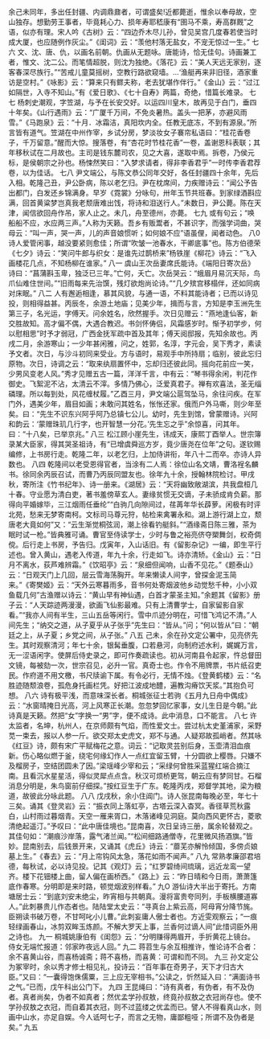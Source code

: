 <!-- { "loadSidebar": true } -->
余己未同年，多出任封疆、内调鼎鼐者，可谓盛矣!近都薨逝，惟余以奉母故，空山独存。想勤劳王事者，毕竟耗心力、损年寿耶嵇康有“圉马不乘，寿高群厩”之语，似亦有理。宋人吟《古树》云：“四边乔木尽儿孙，曾见吴宫几度春若使当时成大厦，也应随例作灰尘。”《闺词》云：“羡他村落无盐女，不宠无惊过一生。”
七六
文、沈、唐、仇，以画名前朝。仇画从无题咏。唐能诗，恰无佳句。诗画兼工者，惟文、沈二公。而笔情超脱，则沈为独绝。《落花》云：“美人天远无家别，逐客春深尽族行。”“苦戒儿童莫摇树，空教行路欲窥墙。…‘渔艇再来非旧径，酒家重访是空村。”《咏影》云：“算来只有鳏夫称，老去犹堪作伴行。”《金山》云：“过江如隔世，入寺不知山。”有《爱日歌》、《七十自寿》两篇，奇绝，惜篇长难录。
七七
杨刺史潮观，字笠湖，与予在长安交好。以运四川皇木，故再见于白门，垂四十年矣。《山行遇雨》云：“广厦千万间，不免炎暑热。盖头一把茅，亦避风雨雪。”《马跑泉》云：“十月．冰霜洁，真阳坎内全。任教无底冻，不到有源泉。”所言皆有道气。笠湖在中州作宰，乡试分房，梦淡妆女子褰帘私语曰：“桂花香卷子，千万留意。”醒而大惊。搜落卷，有“杏花时节桂花香”一卷，盖谢恩科表联；其年移秋试在二月故也。主司是钱东麓司农，见之大喜，遂取中焉。拆卷，乃侯元标，是侯朝宗之孙也。杨悚然笑曰：“入梦求请者，得非李香君乎”一时传李香君荐卷，以为佳话。
七八
尹文端公，与陈文恭公同年交好，各任封疆四十余年，先后入相。乾隆己丑，尹公卧病，陈以老乞归。尹在枕席间，力疾赠诗云：“闻公予告出都门，白发还乡锦满身。早岁《霓裳》分咏句，卅年玉节共班春。到家绿酒斟应满，回首黄粱梦岂真我老颓唐难出饯，将诗和泪送行人。”未数日，尹公薨。陈在天津，闻信欲回舟作吊，家人止之。未几，舟至德州，亦薨。
七九
或有句云；“唤船船不应，水应两三声。”人称为天籁。吾乡有贩鬻者，不甚识字，而强学词曲，哭母云：“叫一声，哭一声，儿的声音娘惯听；如何娘不应”语虽俚，闻者动色。
八0
诗人爱管闲事，越没要紧则愈佳；所谓“吹皱一池春水，干卿底事”也。陈方伯德荣《七夕》诗云：“笑问牛郎与织女：是谁先过鹊桥来”杨铁崖《柳花》诗云：“飞入画楼花几点，不知杨柳在谁家。”
八一
虞山王次岳妻席氏能诗。《端阳日寄次岳》诗曰：“菖蒲斟玉卑，独泛已三年。”亡何，夭亡。次岳哭云：“蛾眉月易沉天际，鸟爪仙难住世间。”“旧雨每来先治馔，残灯欲炮尚论诗。”“几夕殡宫移榻伴，还如同病对床眠。”
八二
人有邂逅相逢，慕其风貌，与通一语，不料其能诗者；已而以诗见投，则相得益甚。丙辰冬，余游土地庙；见美少年，揖而与言，方知是李玉洲先生第三子，名光运，字傅天。问余姓名，欣然握手。次日见赠云：“燕地逢仙客，新交胜故知。高才偏不偶，大遇合教迟。书剑怀俦侣，风霜感岁时。惭予初学步，何以慰相思”时予才弱冠，广西金抚军疏中首及其年；傅天阅邸报，先知余故也。丙戌二月，余游寒山；一少年甚闲雅，问之，姓郭，名淳，字元会，吴下秀才，素读予文者。次日，与沙斗初同来受业。方与语时，易观手中所持扇；临别，彼此忘归原物。次日，诗调之云：“取来纨扇置怀中，忘却归还彼此同。摇向花前应一笑，少男风变老人风。”秀才见赠五古一篇，洋洋千言，中有云：“琴书得余闲，判花作御史。飞絮泥不沾，太清云不滓。多情乃佛心，泛爱真君子。禅有欢喜法，圣无缁磷理。所以每到处，风花缠杖履。”乙酉三月，尹文端公扈驾坠马，余往问疾。在军门外，遇美少年，眉目如画；未敢问其姓名，怅怅还家。俄而户外马嘶，则少年至矣。曰：“先生不识东兴阿乎阿乃总镇七公儿。幼时，先生到馆，曾蒙赠诗。兴阿和韵云：‘蒙赠珠玑几行字，也开智慧一分花。’先生忘之乎”余惊喜，问其年。曰：“十八矣，已举京兆。”
八三
松江顾小崖先生，讳成天，康熙丁酉举人。世宗簿录某大臣家，得其哭圣祖诗，有“已增虞舜巡方岁，竟少唐尧在位年”之句。遂钦赐编修，上书房行走。乾隆二年，以老乞归，上加侍讲衔，年八十二而卒。亦诗人异数也。
八四
乾隆间以老受恩得官者，当涂有二人焉：徐位山名文靖，曹洛裎名麟书。徐同余丙辰召试，而曹乃丙辰同盟友也。徐年九十余，授翰林院检讨。甲戌秋，寄所注《竹书纪年》、诗一册来。《湖居》云：“天将幽致敞湖滨，共我盘桓几十春。守业愿为清白吏，著书羞傍草玄人。妻缘贫惯无交谪，子未骄成肯负薪。那得向平婚嫁毕，三江烟雨任垂纶”“白驹几向隙间过，荏苒年华长薜萝。闲极有时评北苑，愁来无梦寄南柯。文标司马尊元狩，帖检来禽署永和。湖上游行湖上立，颓唐老大竟如何”又：“云生渐觉桐弦润，潮上徐看钓艇斜。”“酒缘斋日陈三雅，茶为眠时试一枪。”皆典雅可诵。曹官至侍读学士，少时与鲁之裕亮侪夺槊舞剑，权奇倜傥。后行走上书房，予告归。戊寅年，入山话旧。有《留影杂记》一编，即生平行述也。曾入黄山，遇老入传道，年九十余，行走如飞。诗亦清矫。《金山》云：“日月不离水，荻芦难辨霜。”《饮昭亭》云：“泉细但闻响，山香不见花。”《题泰山》云：“日观天门上几回，层云雪海荡胸开。年来懒读人间字，曾探金泥玉简来。”《寄樊姬》云：“天外云寒暮雨多，音书何处寄烟波他乡动觉愁千种，小小双鱼载几何”古渔赠以诗云：“黄山早有神仙遇，白首才蒙圣主知。”余题其《留影》册子云：“人天踪迹两漫漫，欲画飞仙影最难。只有上清曹学士，自家留影自家看。”“我亦人间有半生，三山五岳等闲行。雪中爪迹分明在，可惜飞鸿记不清。”人间先生；“纳交之道，从子夏乎从子张乎”先生曰：“皆从。”问；“何以皆从”曰：“朝廷之上，从子夏；乡党之间，从子张。”
八五
己未，余在孙文定公署中，见亮侪先生。其时观察清河；年七十余，银髯垂腹，口若悬河，向制府述水利，娓娓万言，无一涩语闲字。使屏后侍史录之，即可作奏疏读也。初从河南县令起家，忤总督田文镜，每被劾一次，世宗召见，必升一官。真奇士也。作令不用牌票，书片纸召吏民。作府道不用文檄，书尺牍谕下属。有令必行，无情不烛。《登黄鹤楼》云：“名胜迹随颓浪卷，孤危身托画栏凭。好把江波成地醴，遍教沟瘠饮天浆。”其抱负可想。
八六
诗有极平浅，而意味深长者。桐城张征士若驹《五月九日舟中偶成》云：“水窗晴掩日光高，河上风寒正长潮。忽忽梦回忆家事，女儿生日是今朝。”此诗真是天籁。然把“女”字换一“男”字，便不成诗。此中消息，口不能言。
八七
许太监者，名坤，杭州人，在京师颇有气焰，而性爱文士。尝过杭太史堇浦家，采野苋一束去，报以人参一斤。欲交郑太史虎文，郑不与通。人疑郑故孤峭者。然其咏《红豆》诗，颇有宋广平赋梅花之意。词云：“记取灵芸别后身，玉壶清泪血痕新。伤心略似燃于釜，绕宅何缘幻作人一点红宜留玉臂，十分圆欲上樱唇。只嫌不及榴房子，空结团圆未了因。”梁瑶峰少宰和云；“采绿何曾胜采蓝猩红端合摘江南。且看沉水星星活，得似灵犀点点含。秋汉可烦桥更驾，朝云应有梦同甘。石榴消息分明是，朱鸟窗前仔细探。”按红豆生于广东。乾隆丙戌，郑督学其地，梁为粮道，故彼此分咏此题。
八八
戊戌秋，余小住阊门。诗人张昆南每晚必至，年七十三矣。诵其《登灵岩》云：“振衣同上落虹亭，古塔云深入杳冥。香径草荒秋露白，山村雨过暮烟青。天空一雁来胥口，木落诸峰见洞庭。莫向西风更怀古，菱歌清绝起遥汀。”予叹曰：“此中唐佳境也。”昆南喜，次日呈诗三册，属余轮替观之。其佳句如：“潮痕沙岸落，露气渚兰闻。”“松间细路通僧寺，花里微风扬酒旗。”皆妙。昆南别去，后钱景开来，又诵其《虎丘》诗云：“蘼芜亦解怜倾国，多傍贞娘墓上生。”《春去》云：“月上帘钩风太急，落花如雨不闻声。”
八九
常熟孝廉邵君培德，每秋试，必以诗见投。记其《观灯》云；“红罗碧绮间琉璃，远近龙鸾一望齐。楼下花钿楼上曲，留人偏在画桥西。”《路上》云：“昨日晴和今日雨，萧萧篷底作春寒。分明即是来时路，顿觉烟波别样看。”
九O
游仙诗大半出于寄托。方南塘居士云：“到底刘安未绝尘，昨宵相与共朝真。漫将富贵夸同列，手板横腰道寡人。”此刺暴贵儿作态者也。陆陆堂太史云：“寻真台上紫云高，阿母宵分降节旄。臣朔读书破万卷，不甘呵叱小儿曹。”此刺妄庸人傲士者也。方近雯观察云；“一痕轻绿画春山，冰剪双眸玉炼颜。不解大罗天上事，兰香何过谪人间”此惜词臣外用之诗也。
九一
桐城姚康伯有《闺怨》云：“分明赚得两眉开，手折黄花上镜台。侍女无端忙报道：邻家昨夜远人回。”
九二
蒋苕生与余互相推许，惟论诗不合者：余不喜黄山谷，而喜杨诚斋；蒋不喜杨，而喜黄：可谓和而不同。
九三
孙文定公为冢宰时，余以秀才修士相见礼，投诗云：“百年事在奇男子，天下才归古大臣。”又曰：“一囊得饱侏儒粟，三上应无宰相书。”公读之，忻然延入曰：“满面诗书之气。”已而，戊午科出公门下。
九四
王昆绳曰：“诗有真者，有伪者，有不及伪者。真者尚矣，伪者不如真者；然优孟学孙叔敖，终竟孙叔敖之衣冠尚存也。使不学孙叔敖之衣冠，而自着其衣冠，则不过蓝缕之优孟而已。譬人不得看真山水，则画中山水，亦足自娱。今人诋呵七子，而言之无物，庸鄙粗哑；所谓不及伪者是矣。”
九五
